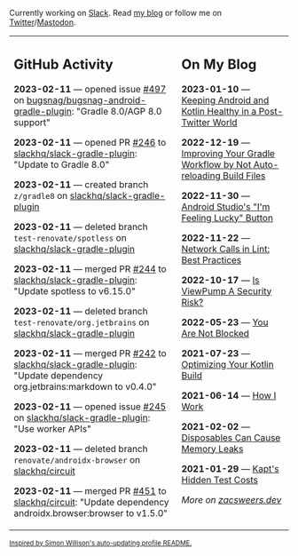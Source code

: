 Currently working on [Slack](https://slack.com/). Read [my blog](https://zacsweers.dev/) or follow me on [Twitter](https://twitter.com/ZacSweers)/[Mastodon](https://hachyderm.io/@ZacSweers).

<table><tr><td valign="top" width="60%">

## GitHub Activity
<!-- githubActivity starts -->
**2023-02-11** — opened issue [#497](https://github.com/bugsnag/bugsnag-android-gradle-plugin/issues/497) on [bugsnag/bugsnag-android-gradle-plugin](https://github.com/bugsnag/bugsnag-android-gradle-plugin): "Gradle 8.0/AGP 8.0 support"

**2023-02-11** — opened PR [#246](https://github.com/slackhq/slack-gradle-plugin/pull/246) to [slackhq/slack-gradle-plugin](https://github.com/slackhq/slack-gradle-plugin): "Update to Gradle 8.0"

**2023-02-11** — created branch `z/gradle8` on [slackhq/slack-gradle-plugin](https://github.com/slackhq/slack-gradle-plugin)

**2023-02-11** — deleted branch `test-renovate/spotless` on [slackhq/slack-gradle-plugin](https://github.com/slackhq/slack-gradle-plugin)

**2023-02-11** — merged PR [#244](https://github.com/slackhq/slack-gradle-plugin/pull/244) to [slackhq/slack-gradle-plugin](https://github.com/slackhq/slack-gradle-plugin): "Update spotless to v6.15.0"

**2023-02-11** — deleted branch `test-renovate/org.jetbrains` on [slackhq/slack-gradle-plugin](https://github.com/slackhq/slack-gradle-plugin)

**2023-02-11** — merged PR [#242](https://github.com/slackhq/slack-gradle-plugin/pull/242) to [slackhq/slack-gradle-plugin](https://github.com/slackhq/slack-gradle-plugin): "Update dependency org.jetbrains:markdown to v0.4.0"

**2023-02-11** — opened issue [#245](https://github.com/slackhq/slack-gradle-plugin/issues/245) on [slackhq/slack-gradle-plugin](https://github.com/slackhq/slack-gradle-plugin): "Use worker APIs"

**2023-02-11** — deleted branch `renovate/androidx-browser` on [slackhq/circuit](https://github.com/slackhq/circuit)

**2023-02-11** — merged PR [#451](https://github.com/slackhq/circuit/pull/451) to [slackhq/circuit](https://github.com/slackhq/circuit): "Update dependency androidx.browser:browser to v1.5.0"
<!-- githubActivity ends -->
</td><td valign="top" width="40%">

## On My Blog
<!-- blog starts -->
**2023-01-10** — [Keeping Android and Kotlin Healthy in a Post-Twitter World](https://www.zacsweers.dev/keeping-android-healthy/)

**2022-12-19** — [Improving Your Gradle Workflow by Not Auto-reloading Build Files](https://www.zacsweers.dev/improving-your-workflow-by-not-auto-reloading-build-files/)

**2022-11-30** — [Android Studio's "I'm Feeling Lucky" Button](https://www.zacsweers.dev/android-studios-im-feeling-lucky-button/)

**2022-11-22** — [Network Calls in Lint: Best Practices](https://www.zacsweers.dev/network-calls-in-lint-best-practices/)

**2022-10-17** — [Is ViewPump A Security Risk?](https://www.zacsweers.dev/is-viewpump-a-security-risk/)

**2022-05-23** — [You Are Not Blocked](https://www.zacsweers.dev/you-are-not-blocked/)

**2021-07-23** — [Optimizing Your Kotlin Build](https://www.zacsweers.dev/optimizing-your-kotlin-build/)

**2021-06-14** — [How I Work](https://www.zacsweers.dev/how-i-work/)

**2021-02-02** — [Disposables Can Cause Memory Leaks](https://www.zacsweers.dev/disposables-can-cause-memory-leaks/)

**2021-01-29** — [Kapt's Hidden Test Costs](https://www.zacsweers.dev/kapts-hidden-test-costs/)
<!-- blog ends -->
_More on [zacsweers.dev](https://zacsweers.dev/)_
</td></tr></table>

<sub><a href="https://simonwillison.net/2020/Jul/10/self-updating-profile-readme/">Inspired by Simon Willison's auto-updating profile README.</a></sub>